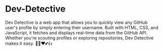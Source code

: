 # Dev-Detective


Dev Detective is a web app that allows you to quickly view any GitHub user's profile by simply entering their username. Built with HTML, CSS, and JavaScript, it fetches and displays real-time data from the GitHub API. Whether you're scouting profiles or exploring repositories, Dev Detective makes it easy. 🥰😍❤️💕👍
